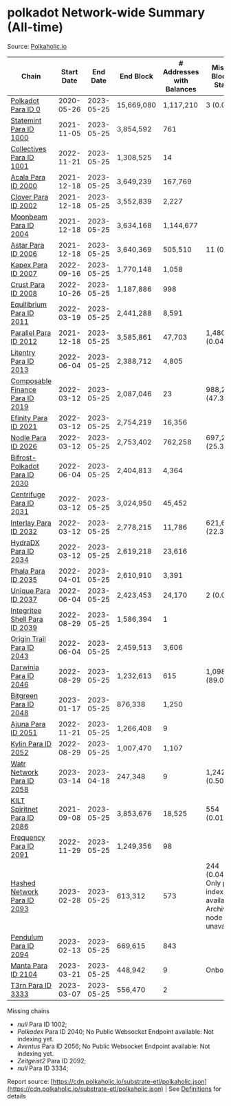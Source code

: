 # polkadot Network-wide Summary (All-time)

Source: [Polkaholic.io](https://polkaholic.io)


| Chain            | Start Date | End Date | End Block | # Addresses with Balances | Missing Blocks / Status |
| ---------------- | ---------- | ---------| --------- | ------------------------- | ----------------------- |
| [Polkadot Para ID 0](/polkadot/0-polkadot) | 2020-05-26 | 2023-05-25 | 15,669,080 |  1,117,210 | 3 (0.00%)  |
| [Statemint Para ID 1000](/polkadot/1000-statemint) | 2021-11-05 | 2023-05-25 | 3,854,592 |  761 |    |
| [Collectives Para ID 1001](/polkadot/1001-collectives) | 2022-11-21 | 2023-05-25 | 1,308,525 |  14 |    |
| [Acala Para ID 2000](/polkadot/2000-acala) | 2021-12-18 | 2023-05-25 | 3,649,239 |  167,769 |    |
| [Clover Para ID 2002](/polkadot/2002-clover) | 2021-12-18 | 2023-05-25 | 3,552,839 |  2,227 |    |
| [Moonbeam Para ID 2004](/polkadot/2004-moonbeam) | 2021-12-18 | 2023-05-25 | 3,634,168 |  1,144,677 |    |
| [Astar Para ID 2006](/polkadot/2006-astar) | 2021-12-18 | 2023-05-25 | 3,640,369 |  505,510 | 11 (0.00%)  |
| [Kapex Para ID 2007](/polkadot/2007-kapex) | 2022-09-16 | 2023-05-25 | 1,770,148 |  1,058 |    |
| [Crust Para ID 2008](/polkadot/2008-crust) | 2022-10-26 | 2023-05-25 | 1,187,886 |  998 |    |
| [Equilibrium Para ID 2011](/polkadot/2011-equilibrium) | 2022-03-19 | 2023-05-25 | 2,441,288 |  8,591 |    |
| [Parallel Para ID 2012](/polkadot/2012-parallel) | 2021-12-18 | 2023-05-25 | 3,585,861 |  47,703 | 1,480 (0.04%)  |
| [Litentry Para ID 2013](/polkadot/2013-litentry) | 2022-06-04 | 2023-05-25 | 2,388,712 |  4,805 |    |
| [Composable Finance Para ID 2019](/polkadot/2019-composable) | 2022-03-12 | 2023-05-25 | 2,087,046 |  23 | 988,228 (47.35%)  |
| [Efinity Para ID 2021](/polkadot/2021-efinity) | 2022-03-12 | 2023-05-25 | 2,754,219 |  16,356 |    |
| [Nodle Para ID 2026](/polkadot/2026-nodle) | 2022-03-12 | 2023-05-25 | 2,753,402 |  762,258 | 697,249 (25.32%)  |
| [Bifrost-Polkadot Para ID 2030](/polkadot/2030-bifrost-dot) | 2022-06-04 | 2023-05-25 | 2,404,813 |  4,364 |    |
| [Centrifuge Para ID 2031](/polkadot/2031-centrifuge) | 2022-03-12 | 2023-05-25 | 3,024,950 |  45,452 |    |
| [Interlay Para ID 2032](/polkadot/2032-interlay) | 2022-03-12 | 2023-05-25 | 2,778,215 |  11,786 | 621,626 (22.38%)  |
| [HydraDX Para ID 2034](/polkadot/2034-hydradx) | 2022-03-12 | 2023-05-25 | 2,619,218 |  23,616 |    |
| [Phala Para ID 2035](/polkadot/2035-phala) | 2022-04-01 | 2023-05-25 | 2,610,910 |  3,391 |    |
| [Unique Para ID 2037](/polkadot/2037-unique) | 2022-06-04 | 2023-05-25 | 2,423,453 |  24,170 | 2 (0.00%)  |
| [Integritee Shell Para ID 2039](/polkadot/2039-integritee-shell) | 2022-08-29 | 2023-05-25 | 1,586,394 |  1 |    |
| [Origin Trail Para ID 2043](/polkadot/2043-origintrail) | 2022-06-04 | 2023-05-25 | 2,459,513 |  3,606 |    |
| [Darwinia Para ID 2046](/polkadot/2046-darwinia) | 2022-08-29 | 2023-05-25 | 1,232,613 |  615 | 1,098,150 (89.09%)  |
| [Bitgreen Para ID 2048](/polkadot/2048-bitgreen) | 2023-01-17 | 2023-05-25 | 876,338 |  1,250 |    |
| [Ajuna Para ID 2051](/polkadot/2051-ajuna) | 2022-11-21 | 2023-05-25 | 1,266,408 |  9 |    |
| [Kylin Para ID 2052](/polkadot/2052-kylin) | 2022-08-29 | 2023-05-25 | 1,007,470 |  1,107 |    |
| [Watr Network Para ID 2058](/polkadot/2058-watr) | 2023-03-14 | 2023-04-18 | 247,348 |  9 | 1,242 (0.50%)  |
| [KILT Spiritnet Para ID 2086](/polkadot/2086-kilt) | 2021-09-08 | 2023-05-25 | 3,853,676 |  18,525 | 554 (0.01%)  |
| [Frequency Para ID 2091](/polkadot/2091-frequency) | 2022-11-29 | 2023-05-25 | 1,249,356 |  98 |    |
| [Hashed Network Para ID 2093](/polkadot/2093-hashed) | 2023-02-28 | 2023-05-25 | 613,312 |  573 | 244 (0.04%) Only partial index available: Archive node unavailable |
| [Pendulum Para ID 2094](/polkadot/2094-pendulum) | 2023-02-13 | 2023-05-25 | 669,615 |  843 |    |
| [Manta Para ID 2104](/polkadot/2104-manta) | 2023-03-21 | 2023-05-25 | 448,942 |  9 |   Onboarding |
| [T3rn Para ID 3333](/polkadot/3333-t3rn) | 2023-03-07 | 2023-05-25 | 556,470 |  2 |    |

Missing chains


* *null* Para ID 1002; 
* *Polkadex* Para ID 2040; No Public Websocket Endpoint available: Not indexing yet.
* *Aventus* Para ID 2056; No Public Websocket Endpoint available: Not indexing yet.
* *Zeitgeist2* Para ID 2092; 
* *null* Para ID 3334; 

Report source: [https://cdn.polkaholic.io/substrate-etl/polkaholic.json](https://cdn.polkaholic.io/substrate-etl/polkaholic.json) | See [Definitions](/DEFINITIONS.md) for details
